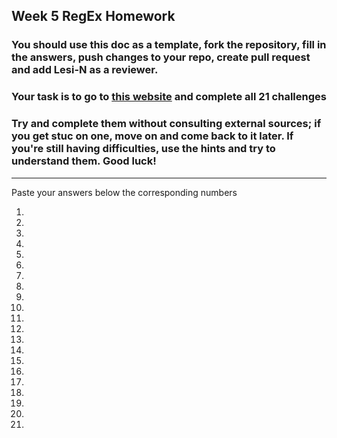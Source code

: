 ## Week 5 RegEx Homework

### You should use this doc as a template, fork the repository, fill in the answers, push changes to your repo, create pull request and add Lesi-N as a reviewer.
### Your task is to go to [this website](http://regextutorials.com/excercise.html) and complete all 21 challenges

### Try and complete them  without consulting external sources; if you get stuc on one,  move on and come back to it later. If you're still having difficulties, use the hints and try to understand them. Good luck!

---

Paste your answers below the corresponding numbers

1.

2.

3.

4.

5.

6.

7.

8.

9.

10.

11.

12.

13.

14.

15.

16.

17.

18.

19.

20.

21.





